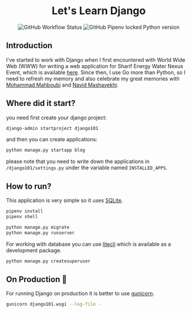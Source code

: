<h1 align="center">Let's Learn Django</h1>

<p align="center">
  <img src="https://img.shields.io/github/workflow/status/1995parham-learning/django101/ci?label=ci&logo=github&style=for-the-badge" alt="GitHub Workflow Status">
  <img alt="GitHub Pipenv locked Python version" src="https://img.shields.io/github/pipenv/locked/python-version/1995parham-learning/django101?logo=python&style=for-the-badge">
</p>

## Introduction

I've started to work with Django when I first encountered with World Wide Web (WWW) for writing a web application for Sharif Energy Water Nexus Event, which is available [here](https://github.com/Panamo/EnerWat).
Since then, I use Go more than Python, so I need to refresh my memory and also celebrate my great memories with [Mohammad Mahboubi](https://github.com/mrma95) and [Navid Mashayekhi](https://github.com/navidmsk).

## Where did it start?

you need first create your django project:

```bash
django-admin startproject django101
```

and then you can create applications:

```bash
python manage.py startapp blog
```

please note that you need to write down the applications in `/django101/settings.py`
under the variable named `INSTALLED_APPS`.

## How to run?

This application is very simple so it uses [SQLite](https://www.sqlite.org/index.html).

```bash
pipenv install
pipenv shell
```

```bash
python manage.py migrate
python manage.py runserver
```

For working with database you can use [litecli](https://github.com/dbcli/litecli) which is available as a development package.

```bash
python manage.py createsuperuser
```

## On Production 🚀

For running Django on production it is better to use [gunicorn](https://gunicorn.org/).

```bash
gunicorn django101.wsgi --log-file -
```
